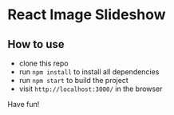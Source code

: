# React Image Slideshow

## How to use

- clone this repo
- run `npm install` to install all dependencies
- run `npm start` to build the project
- visit `http://localhost:3000/` in the browser

Have fun!
